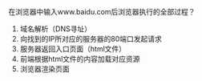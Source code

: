 在浏览器中输入www.baidu.com后浏览器执行的全部过程？

1. 域名解析（DNS寻址）
2. 向找到的IP所对应的服务器的80端口发起请求
3. 服务器返回入口页面（html文件）
4. 前端根据html文件的内容加载对应资源
5. 浏览器渲染页面